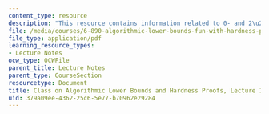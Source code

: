```yaml
---
content_type: resource
description: "This resource contains information related to 0- and 2\u2013player games."
file: /media/courses/6-890-algorithmic-lower-bounds-fun-with-hardness-proofs-fall-2014/379a09ee436225c65e77b70962e29284_MIT6_890F14_L18.pdf
file_type: application/pdf
learning_resource_types:
- Lecture Notes
ocw_type: OCWFile
parent_title: Lecture Notes
parent_type: CourseSection
resourcetype: Document
title: Class on Algorithmic Lower Bounds and Hardness Proofs, Lecture 18 Notes
uid: 379a09ee-4362-25c6-5e77-b70962e29284
---
```

